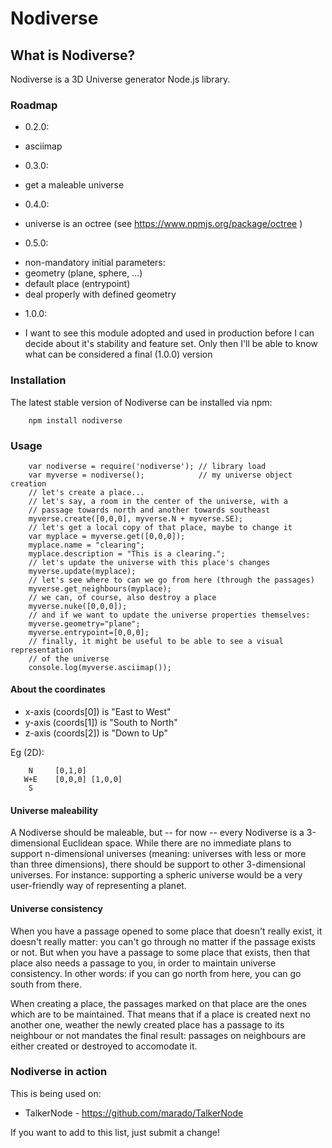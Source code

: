 # Nodiverse

## What is Nodiverse?

Nodiverse is a 3D Universe generator Node.js library.

### Roadmap

* 0.2.0:
 - asciimap
* 0.3.0:
 - get a maleable universe
* 0.4.0:
 - universe is an octree (see https://www.npmjs.org/package/octree )
* 0.5.0:
 - non-mandatory initial parameters:
  - geometry (plane, sphere, ...)
  - default place (entrypoint)
 - deal properly with defined geometry
* 1.0.0:
 - I want to see this module adopted and used in production before I can decide
   about it's stability and feature set. Only then I'll be able to know what
   can be considered a final (1.0.0) version

### Installation

The latest stable version of Nodiverse can be installed via npm:
```
    npm install nodiverse 
```

### Usage

```
    var nodiverse = require('nodiverse'); // library load
    var myverse = nodiverse();            // my universe object creation
    // let's create a place... 
    // let's say, a room in the center of the universe, with a
    // passage towards north and another towards southeast
    myverse.create([0,0,0], myverse.N + myverse.SE);
    // let's get a local copy of that place, maybe to change it
    var myplace = myverse.get([0,0,0]);
    myplace.name = "clearing";
    myplace.description = "This is a clearing.";
    // let's update the universe with this place's changes
    myverse.update(myplace);
    // let's see where to can we go from here (through the passages)
    myverse.get_neighbours(myplace);
    // we can, of course, also destroy a place
    myverse.nuke([0,0,0]);
    // and if we want to update the universe properties themselves:
    myverse.geometry="plane";
    myverse.entrypoint=[0,0,0];
    // finally, it might be useful to be able to see a visual representation
    // of the universe
    console.log(myverse.asciimap());
```

#### About the coordinates

 * x-axis (coords[0]) is "East to West"
 * y-axis (coords[1]) is "South to North"
 * z-axis (coords[2]) is "Down to Up"

Eg (2D):
```
    N     [0,1,0]
   W+E    [0,0,0] [1,0,0]
    S
```

#### Universe maleability

A Nodiverse should be maleable, but -- for now -- every Nodiverse is a
3-dimensional Euclidean space. While there are no immediate plans to support
n-dimensional universes (meaning: universes with less or more than three
dimensions), there should be support to other 3-dimensional universes. For
instance: supporting a spheric universe would be a very user-friendly way of
representing a planet.

#### Universe consistency

When you have a passage opened to some place that doesn't really exist, it
doesn't really matter: you can't go through no matter if the passage exists or
not. But when you have a passage to some place that exists, then that place
also needs a passage to you, in order to maintain universe consistency. In
other words: if you can go north from here, you can go south from there.

When creating a place, the passages marked on that place are the ones which are
to be maintained. That means that if a place is created next no another one,
weather the newly created place has a passage to its neighbour or not mandates
the final result: passages on neighbours are either created or destroyed to
accomodate it.

### Nodiverse in action

This is being used on:
* TalkerNode - <https://github.com/marado/TalkerNode>

If you want to add to this list, just submit a change!
